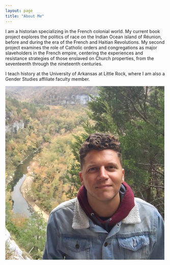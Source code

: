 ```yaml
---
layout: page
title: "About Me"
---
```


I am a historian specializing in the French colonial world. My current book project explores the politics of race on the Indian Ocean island of Réunion, before and during the era of the French and Haitian Revolutions. My second project examines the role of Catholic orders and congregations as major slaveholders in the French empire, centering the experiences and resistance strategies of those enslaved on Church properties, from the seventeenth through the nineteenth centuries.

I teach history at the University of Arkansas at Little Rock, where I am also a Gender Studies affiliate faculty member.

![National_River_Park_Arkansas](fotoreminismaller.jpg)
